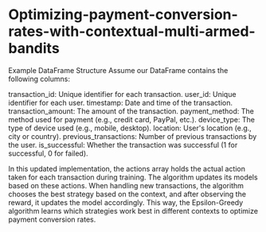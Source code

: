 # Optimizing-payment-conversion-rates-with-contextual-multi-armed-bandits

Example DataFrame Structure
Assume our DataFrame contains the following columns:

transaction_id: Unique identifier for each transaction. 
user_id: Unique identifier for each user.
timestamp: Date and time of the transaction.
transaction_amount: The amount of the transaction.
payment_method: The method used for payment (e.g., credit card, PayPal, etc.).
device_type: The type of device used (e.g., mobile, desktop).
location: User's location (e.g., city or country).
previous_transactions: Number of previous transactions by the user.
is_successful: Whether the transaction was successful (1 for successful, 0 for failed).



In this updated implementation, the actions array holds the actual action taken for each transaction during training. The algorithm updates its models based on these actions. When handling new transactions, the algorithm chooses the best strategy based on the context, and after observing the reward, it updates the model accordingly. This way, the Epsilon-Greedy algorithm learns which strategies work best in different contexts to optimize payment conversion rates.

